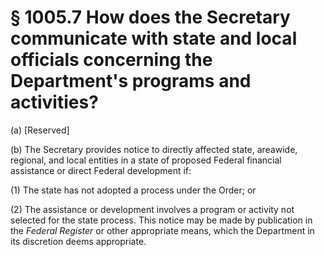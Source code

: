 # § 1005.7   How does the Secretary communicate with state and local officials concerning the Department's programs and activities?

(a) [Reserved]


(b) The Secretary provides notice to directly affected state, areawide, regional, and local entities in a state of proposed Federal financial assistance or direct Federal development if:


(1) The state has not adopted a process under the Order; or 


(2) The assistance or development involves a program or activity not selected for the state process. This notice may be made by publication in the _Federal Register_ or other appropriate means, which the Department in its discretion deems appropriate.




